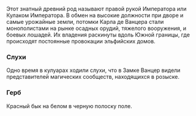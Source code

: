 Этот знатный древний род называют правой рукой Императора или Кулаком Императора. В обмен на высокие должности при дворе и самые урожайные земли, потомки Карла де Ванцера стали монополистами на рынке осадных орудий, тяжелого вооружения, и боевых лошадей. Их владения раскинуты вдоль Южной границы, где происходят постоянные провокации эльфийских домов. 

### Слухи
Одно время в кулуарах ходили слухи, что в Замке Ванцер видели представителей магических сообществ, находящихся в розыске.

### Герб
Красный бык на белом в черную полоску поле.
